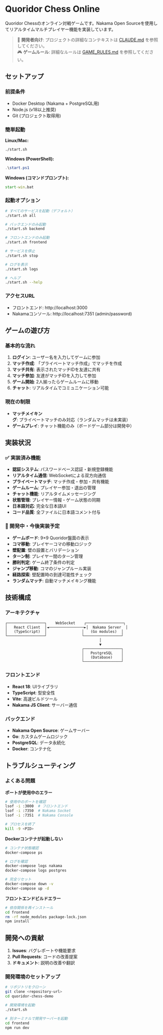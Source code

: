 # Quoridor Chess Online

Quoridor Chessのオンライン対戦ゲームです。Nakama Open Sourceを使用してリアルタイムマルチプレイヤー機能を実装しています。

> 📝 **開発者向け**: プロジェクトの詳細なコンテキストは [CLAUDE.md](./CLAUDE.md) を参照してください。  
> 🎮 **ゲームルール**: 詳細なルールは [GAME_RULES.md](./GAME_RULES.md) を参照してください。

## セットアップ

### 前提条件
- Docker Desktop (Nakama + PostgreSQL用)
- Node.js (v18以上推奨)
- Git (プロジェクト取得用)

### 簡単起動

**Linux/Mac:**
```bash
./start.sh
```

**Windows (PowerShell):**
```powershell
.\start.ps1
```

**Windows (コマンドプロンプト):**
```cmd
start-win.bat
```

### 起動オプション

```bash
# すべてのサービスを起動（デフォルト）
./start.sh all

# バックエンドのみ起動
./start.sh backend

# フロントエンドのみ起動
./start.sh frontend

# サービスを停止
./start.sh stop

# ログを表示
./start.sh logs

# ヘルプ
./start.sh --help
```

### アクセスURL
- フロントエンド: http://localhost:3000
- Nakamaコンソール: http://localhost:7351 (admin/password)

## ゲームの遊び方

### 基本的な流れ
1. **ログイン**: ユーザー名を入力してゲームに参加
2. **マッチ作成**: 「プライベートマッチ作成」でマッチを作成
3. **マッチ共有**: 表示されたマッチIDを友達に共有
4. **マッチ参加**: 友達がマッチIDを入力して参加
5. **ゲーム開始**: 2人揃ったらゲームルームに移動
6. **チャット**: リアルタイムでコミュニケーション可能

### 現在の制限
- **マッチメイキング**: プライベートマッチのみ対応（ランダムマッチは未実装）
- **ゲームプレイ**: チャット機能のみ（ボードゲーム部分は開発中）

## 実装状況

### ✅ 実装済み機能
- **認証システム**: パスワードベース認証・新規登録機能
- **リアルタイム通信**: WebSocketによる双方向通信  
- **プライベートマッチ**: マッチ作成・参加・共有機能
- **ゲームルーム**: プレイヤー参加・退出の管理
- **チャット機能**: リアルタイムメッセージング
- **状態管理**: プレイヤー情報・ゲーム状態の同期
- **日本語対応**: 完全な日本語UI
- **コード品質**: 全ファイルに日本語コメント付与

### 🚧 開発中・今後実装予定
- **ゲームボード**: 9×9 Quoridor盤面の表示
- **コマ移動**: プレイヤーコマの移動ロジック
- **壁配置**: 壁の設置とバリデーション
- **ターン制**: プレイヤー間のターン管理
- **勝利判定**: ゲーム終了条件の判定
- **ジャンプ移動**: コマのジャンプルール実装
- **経路探索**: 壁配置時の到達可能性チェック
- **ランダムマッチ**: 自動マッチメイキング機能

## 技術構成

### アーキテクチャ
```
┌─────────────────┐    WebSocket    ┌─────────────────┐
│   React Client  │◄────────────────►│  Nakama Server  │
│   (TypeScript)  │                │   (Go modules)  │
└─────────────────┘                └─────────────────┘
                                           │
                                           ▼
                                   ┌─────────────────┐
                                   │   PostgreSQL    │
                                   │   (Database)    │
                                   └─────────────────┘
```

### フロントエンド
- **React 18**: UIライブラリ
- **TypeScript**: 型安全性
- **Vite**: 高速ビルドツール
- **Nakama JS Client**: サーバー通信

### バックエンド
- **Nakama Open Source**: ゲームサーバー
- **Go**: カスタムゲームロジック
- **PostgreSQL**: データ永続化
- **Docker**: コンテナ化

## トラブルシューティング

### よくある問題

**ポートが使用中のエラー**
```bash
# 使用中のポートを確認
lsof -i :3000  # フロントエンド
lsof -i :7350  # Nakama Socket
lsof -i :7351  # Nakama Console

# プロセスを終了
kill -9 <PID>
```

**Dockerコンテナが起動しない**
```bash
# コンテナ状態確認
docker-compose ps

# ログを確認
docker-compose logs nakama
docker-compose logs postgres

# 完全リセット
docker-compose down -v
docker-compose up -d
```

**フロントエンドビルドエラー**
```bash
# 依存関係を再インストール
cd frontend
rm -rf node_modules package-lock.json
npm install
```

## 開発への貢献

1. **Issues**: バグレポートや機能要求
2. **Pull Requests**: コードの改善提案
3. **ドキュメント**: 説明の改善や翻訳

### 開発環境のセットアップ
```bash
# リポジトリをクローン
git clone <repository-url>
cd quoridor-chess-demo

# 開発環境を起動
./start.sh

# 別ターミナルで開発サーバーを起動
cd frontend
npm run dev
```

